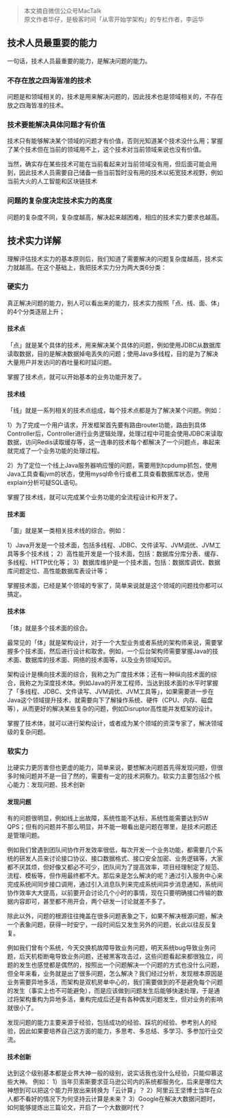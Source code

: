 >本文摘自微信公众号MacTalk<br>
>原文作者华仔，是极客时间「从零开始学架构」的专栏作者，李运华 


## 技术人员最重要的能力
一句话，技术人员最重要的能力，是解决问题的能力。

### 不存在放之四海皆准的技术
问题是和领域相关的，技术是用来解决问题的，因此技术也是领域相关的，不存在放之四海皆准的技术。
### 技术要能解决具体问题才有价值
技术只有能够解决某个领域的问题才有价值，否则光知道某个技术没什么用；掌握了某个技术但在当前的领域用不上，这个技术对当前领域来说也没有价值。

当然，确实存在某些技术可能在当前看起来对当前领域没有用，但后面可能会用到，因此技术人员需要自己储备一些当前暂时没有用的技术以拓宽技术视野，例如当前大火的人工智能和区块链技术
### 问题的复杂度决定技术实力的高度
问题的复杂度不同，复杂度越高，解决起来越困难，相应的技术实力要求也越高。


## 技术实力详解
理解评估技术实力的基本原则后，我们知道了需要解决的问题复杂度越高，技术实力就越高。在这个基础上，我把技术实力分为两大类6分类：

### 硬实力
真正解决问题的能力，别人可以看出来的能力，技术实力按照「点、线、面、体」的4个分类逐层上升；

#### 技术点

「点」就是某个具体的技术，用来解决某个具体的问题，例如使用JDBC从数据库读取数据，目的是解决数据掉电丢失的问题；使用Java多线程，目的是为了解决大量用户并发访问的吞吐量和时延问题。

掌握了技术点，就可以开始基本的业务功能开发了。

#### 技术线

「线」就是一系列相关的技术点组成，每个技术点都是为了解决某个问题。例如：

1）为了完成一个用户请求，开发框架首先要有路由router功能，路由到具体Controller后，Controller进行业务逻辑处理，处理过程中可能会使用JDBC来读取数据，访问Redis读取缓存等，这一连串的技术每个都解决了一个问题点，串起来就完成了一个业务功能的处理过程。

2）为了定位一个线上Java服务器响应慢的问题，需要用到tcpdump抓包，使用Java工具查看jvm的状态，使用mysql命令行或者工具查看数据库状态，使用explain分析可疑SQL语句。

掌握了技术线，就可以完成某个业务功能的全流程设计和开发了。

#### 技术面

「面」就是某一类相关技术线的综合。例如：

1）Java开发是一个技术面，包括多线程、JDBC、文件读写、JVM调优、JVM工具等多个技术线；
2）高性能开发是一个技术面，包括：数据库分库分表、缓存、多线程、HTTP优化等；
3）数据库维护是一个技术面，包括：数据库调优、数据库问题定位、高性能数据库表设计等；

掌握技术面，已经是某个领域的专家了，简单来说就是这个领域的问题找你都可以搞定。

#### 技术体

「体」就是多个技术面的综合。

最常见的「体」就是架构设计，对于一个大型业务或者系统的架构师来说，需要掌握多个技术面，然后进行设计和取舍。例如，一个后台架构师需要掌握Java的技术面、数据库的技术面、网络的技术面等，以及业务领域知识。

架构设计是横向技术面的综合，我称之为广度技术体；还有一种纵向技术面的综合，我称之为深度技术体。例如Java的开发工程师，当达到技术面的水平时掌握了「多线程、JDBC、文件读写、JVM调优、JVM工具等」，如果需要进一步在Java这个领域提升技术，就需要向下了解操作系统、硬件（CPU、内存、磁盘等），从而更好的解决某些复杂的问题，例如Disruptor高性能并发框架的设计。

掌握了技术体，就可以进行架构设计，或者成为某个领域的资深专家了，解决领域级的复杂问题。


### 软实力
比硬实力更厉害但也更虚的能力，简单来说，要想解决问题首先得发现问题，但很多时候问题并不是一目了然的，需要有一定的技术洞察力。软实力主要包括2个核心能力：发现问题、技术创新

#### 发现问题

有的问题很明显，例如线上出故障，系统性能不达标，系统性能需要达到5W QPS；但有的问题并不那么明显，并不能一眼看出是问题在哪里，是技术问题还是管理问题。

例如我们曾遇到团队间协作开发效率很低，每次开发一个业务功能，都需要几个系统的研发人员来讨论接口协议、接口数据格式、接口安全加密、业务逻辑等，大家都不厌其烦，但好像又都必不可少，团队间为了提高效率，项目经理制定了规范、流程、模板等，但作用最终都不大。那后来是怎么解决的呢？通过引入服务中心来完成系统间同步接口调用，通过引入消息队列来完成系统间异步消息通知，系统间协作效率大大提高，以前要开会讨论几个小时的事情，现在只要明确接口传输的数据内容即可，甚至都不用开会，两个研发一讨论就差不多了。

除此以外，问题的根源往往掩盖在很多问题表象之下，如果不解决根源问题，解决一个表象问题，获得一时安宁，一段时间后又发生另外的问题，长此以往反反复复。

例如我们曾有个系统，今天交换机故障导致业务问题，明天系统bug导致业务问题，后天机柜断电导致业务问题，还被黑客攻击过，这些问题看起来都很独立，问题的发生也感觉都是偶然的，按照出一个问题解决一个问题的方式也没什么问题，但全年来看，业务就是出了很多问题，怎么解决？我们经过分析，发现根本原因是业务需要异地多活，而架构是双机房单中心的，我们需要做到的不是避免每个问题的发生（事实上也不可能避免），而是应该做到问题发生后能够快速处理，于是通过将架构重构为异地多活，重构完成后还是有各种偶发问题发生，但对业务的影响就很小了。

发现问题的能力主要来源于经验，包括成功的经验、踩坑的经验、参考别人的经验，因此如果要培养自己这方面的能力，多思考、多总结、多学习、多参加行业交流。

#### 技术创新

达到这个级别基本都是业界大神一般的级别，说实话我也没什么经验，只能仰慕这些大神。
例如：
1）当年贝索斯要求亚马逊公司内的系统都服务化，后来是哪位大神想到可以把这个能力开放出来转换为「云计算」？
2）阿里云王坚博士当年在众人都不看好的情况下为何坚持云计算是未来？
3）Google在解决大数据问题时，如何能够提炼出三篇论文，开启了一个大数据时代？

